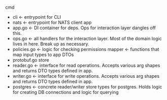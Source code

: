 cmd
  - cli         <- entrypoint for CLI
  - nats        <- entrypoint for NATS client
app
  - app.go      <- DI container for deps. Ops for interaction layer dangles off this.
  - ops.go      <- all handlers for the interaction layer. Most of the domain logic lives in here. Break up as necessary.
  - policies.go <- logic for checking permissions
mapper          <- functions that map input types to app DTOs
  - protobuf.go
store
  - reader.go   <- interface for read operations. Accepts various arg shapes and returns DTO types defined in app.
  - writer.go   <- interface for write operations. Accepts various arg shapes and returns DTO types defined in app.
  - postgres    <- concrete reader/writer store types for postgres. Holds logic for creating DB connections and logic for querying
